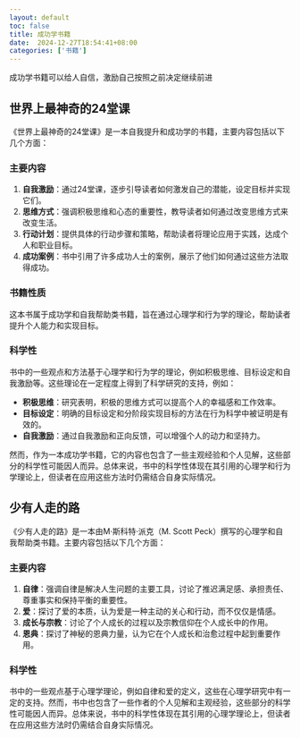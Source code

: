 ```yaml
---
layout: default
toc: false
title: 成功学书籍
date:  2024-12-27T18:54:41+08:00
categories: ['书籍']
---
```


成功学书籍可以给人自信，激励自己按照之前决定继续前进

<!--more-->
## 世界上最神奇的24堂课

《世界上最神奇的24堂课》是一本自我提升和成功学的书籍，主要内容包括以下几个方面：

### 主要内容
1. **自我激励**：通过24堂课，逐步引导读者如何激发自己的潜能，设定目标并实现它们。
2. **思维方式**：强调积极思维和心态的重要性，教导读者如何通过改变思维方式来改变生活。
3. **行动计划**：提供具体的行动步骤和策略，帮助读者将理论应用于实践，达成个人和职业目标。
4. **成功案例**：书中引用了许多成功人士的案例，展示了他们如何通过这些方法取得成功。

### 书籍性质
这本书属于成功学和自我帮助类书籍，旨在通过心理学和行为学的理论，帮助读者提升个人能力和实现目标。

### 科学性
书中的一些观点和方法基于心理学和行为学的理论，例如积极思维、目标设定和自我激励等。这些理论在一定程度上得到了科学研究的支持，例如：
- **积极思维**：研究表明，积极的思维方式可以提高个人的幸福感和工作效率。
- **目标设定**：明确的目标设定和分阶段实现目标的方法在行为科学中被证明是有效的。
- **自我激励**：通过自我激励和正向反馈，可以增强个人的动力和坚持力。

然而，作为一本成功学书籍，它的内容也包含了一些主观经验和个人见解，这些部分的科学性可能因人而异。总体来说，书中的科学性体现在其引用的心理学和行为学理论上，但读者在应用这些方法时仍需结合自身实际情况。

## 少有人走的路

《少有人走的路》是一本由M·斯科特·派克（M. Scott Peck）撰写的心理学和自我帮助类书籍。主要内容包括以下几个方面：

### 主要内容
1. **自律**：强调自律是解决人生问题的主要工具，讨论了推迟满足感、承担责任、尊重事实和保持平衡的重要性。
2. **爱**：探讨了爱的本质，认为爱是一种主动的关心和行动，而不仅仅是情感。
3. **成长与宗教**：讨论了个人成长的过程以及宗教信仰在个人成长中的作用。
4. **恩典**：探讨了神秘的恩典力量，认为它在个人成长和治愈过程中起到重要作用。

### 科学性
书中的一些观点基于心理学理论，例如自律和爱的定义，这些在心理学研究中有一定的支持。然而，书中也包含了一些作者的个人见解和主观经验，这些部分的科学性可能因人而异。总体来说，书中的科学性体现在其引用的心理学理论上，但读者在应用这些方法时仍需结合自身实际情况。
